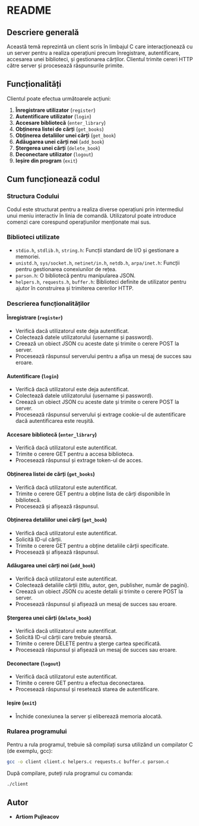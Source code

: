 # README

## Descriere generală

Această temă reprezintă un client scris în limbajul C care interacționează cu un server pentru a realiza operațiuni precum înregistrare, autentificare, accesarea unei biblioteci, și gestionarea cărților. Clientul trimite cereri HTTP către server și procesează răspunsurile primite.

## Funcționalități

Clientul poate efectua următoarele acțiuni:

1. **Înregistrare utilizator** (`register`)
2. **Autentificare utilizator** (`login`)
3. **Accesare bibliotecă** (`enter_library`)
4. **Obținerea listei de cărți** (`get_books`)
5. **Obținerea detaliilor unei cărți** (`get_book`)
6. **Adăugarea unei cărți noi** (`add_book`)
7. **Ștergerea unei cărți** (`delete_book`)
8. **Deconectare utilizator** (`logout`)
9. **Ieșire din program** (`exit`)

## Cum funcționează codul

### Structura Codului

Codul este structurat pentru a realiza diverse operațiuni prin intermediul unui meniu interactiv în linia de comandă. Utilizatorul poate introduce comenzi care corespund operațiunilor menționate mai sus.

### Biblioteci utilizate

- `stdio.h`, `stdlib.h`, `string.h`: Funcții standard de I/O și gestionare a memoriei.
- `unistd.h`, `sys/socket.h`, `netinet/in.h`, `netdb.h`, `arpa/inet.h`: Funcții pentru gestionarea conexiunilor de rețea.
- `parson.h`: O bibliotecă pentru manipularea JSON.
- `helpers.h`, `requests.h`, `buffer.h`: Biblioteci definite de utilizator pentru ajutor în construirea și trimiterea cererilor HTTP.

### Descrierea funcționalităților

#### Înregistrare (`register`)

- Verifică dacă utilizatorul este deja autentificat.
- Colectează datele utilizatorului (username și password).
- Creează un obiect JSON cu aceste date și trimite o cerere POST la server.
- Procesează răspunsul serverului pentru a afișa un mesaj de succes sau eroare.

#### Autentificare (`login`)

- Verifică dacă utilizatorul este deja autentificat.
- Colectează datele utilizatorului (username și password).
- Creează un obiect JSON cu aceste date și trimite o cerere POST la server.
- Procesează răspunsul serverului și extrage cookie-ul de autentificare dacă autentificarea este reușită.

#### Accesare bibliotecă (`enter_library`)

- Verifică dacă utilizatorul este autentificat.
- Trimite o cerere GET pentru a accesa biblioteca.
- Procesează răspunsul și extrage token-ul de acces.

#### Obținerea listei de cărți (`get_books`)

- Verifică dacă utilizatorul este autentificat.
- Trimite o cerere GET pentru a obține lista de cărți disponibile în bibliotecă.
- Procesează și afișează răspunsul.

#### Obținerea detaliilor unei cărți (`get_book`)

- Verifică dacă utilizatorul este autentificat.
- Solicită ID-ul cărții.
- Trimite o cerere GET pentru a obține detaliile cărții specificate.
- Procesează și afișează răspunsul.

#### Adăugarea unei cărți noi (`add_book`)

- Verifică dacă utilizatorul este autentificat.
- Colectează detaliile cărții (titlu, autor, gen, publisher, număr de pagini).
- Creează un obiect JSON cu aceste detalii și trimite o cerere POST la server.
- Procesează răspunsul și afișează un mesaj de succes sau eroare.

#### Ștergerea unei cărți (`delete_book`)

- Verifică dacă utilizatorul este autentificat.
- Solicită ID-ul cărții care trebuie ștearsă.
- Trimite o cerere DELETE pentru a șterge cartea specificată.
- Procesează răspunsul și afișează un mesaj de succes sau eroare.

#### Deconectare (`logout`)

- Verifică dacă utilizatorul este autentificat.
- Trimite o cerere GET pentru a efectua deconectarea.
- Procesează răspunsul și resetează starea de autentificare.

#### Ieșire (`exit`)

- Închide conexiunea la server și eliberează memoria alocată.

### Rularea programului

Pentru a rula programul, trebuie să compilați sursa utilizând un compilator C (de exemplu, gcc):

```bash
gcc -o client client.c helpers.c requests.c buffer.c parson.c
```

După compilare, puteți rula programul cu comanda:

```bash
./client
```

## Autor

- **Artiom Pujleacov** 